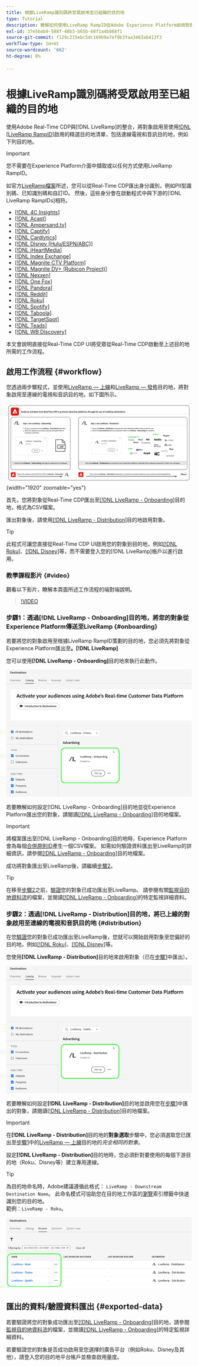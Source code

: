 ```yaml
---
title: 根據LiveRamp識別碼將受眾啟用至已組織的目的地
type: Tutorial
description: 瞭解如何使用LiveRamp RampID從Adobe Experience Platform啟用對象至連線的電視和音訊目的地，以及其他整合。
exl-id: 37e5bab9-588f-40b3-b65b-68f1a4b868f1
source-git-commit: f129c215ebc5dc169b9a7ef9b3faa3463ab413f3
workflow-type: tm+mt
source-wordcount: '662'
ht-degree: 0%

---
```


# 根據LiveRamp識別碼將受眾啟用至已組織的目的地

使用Adobe Real-Time CDP與[!DNL LiveRamp]的整合，將對象啟用至使用[!DNL [LiveRamp RampID]](https://docs.liveramp.com/connect/en/interpreting-rampid,-liveramp-s-people-based-identifier.html)啟用的精選目的地清單，包括連線電視和音訊目的地，例如下列目的地。

>[!IMPORTANT]
>
>您不需要在Experience Platform介面中擷取或以任何方式使用LiveRamp RampID。
>
> 如官方[LiveRamp檔案](https://docs.liveramp.com/connect/en/identity-and-identifier-terms-and-concepts.html#known-identifiers)所述，您可以從Real-Time CDP匯出身分識別，例如PII型識別碼、已知識別碼和自訂ID。 然後，這些身分會在啟動程式中與下游的[!DNL LiveRamp RampIDs]相符。


* [[!DNL 4C Insights]](#insights)
* [[!DNL Acast]](#acast)
* [[!DNL Ampersand.tv]](#ampersand-tv)
* [[!DNL Captify]](#captify)
* [[!DNL Cardlytics]](#cardlytics)
* [[!DNL Disney (Hulu/ESPN/ABC)]](#disney)
* [[!DNL iHeartMedia]](#iheartmedia)
* [[!DNL Index Exchange]](#index-exchange)
* [[!DNL Magnite CTV Platform]](#magnite)
* [[!DNL Magnite DV+ (Rubicon Project)]](#magnite-dv)
* [[!DNL Nexxen]](#nexxen)
* [[!DNL One Fox]](#fox)
* [[!DNL Pandora]](#pandora)
* [[!DNL Reddit]](#reddit)
* [[!DNL Roku]](#roku)
* [[!DNL Spotify]](#spotify)
* [[!DNL Taboola]](#taboola)
* [[!DNL TargetSpot]](#targetspot)
* [[!DNL Teads]](#teads)
* [[!DNL WB Discovery]](#wb-discovery)

本文會說明直接從Real-Time CDP UI將受眾從Real-Time CDP啟動至上述目的地所需的工作流程。

## 啟用工作流程 {#workflow}

您透過兩步驟程式，並使用[LiveRamp — 上線](../catalog/advertising/liveramp-onboarding.md)和[LiveRamp — 發佈](../catalog/advertising/liveramp-distribution.md)目的地，將對象啟用至連線的電視和音訊目的地，如下圖所示。

![圖表顯示透過LiveRamp將對象從Real-Time CDP啟用至已組織目的地的工作流程。](../assets/ui/activate-curated-destinations-liveramp/workflow-diagram.png){width="1920" zoomable="yes"}

首先，您將對象從Real-Time CDP匯出至[[!DNL LiveRamp - Onboarding]](../catalog/advertising/liveramp-onboarding.md)目的地，格式為CSV檔案。

匯出對象後，請使用[[!DNL LiveRamp - Distribution]](../catalog/advertising/liveramp-distribution.md)目的地啟用對象。

>[!TIP]
>
>此程式可讓您直接從Real-Time CDP UI啟用您的對象到目的地，例如[[!DNL Roku]](../catalog/advertising/liveramp-distribution.md#roku)、[[!DNL Disney]](../catalog/advertising/liveramp-distribution.md#disney)等，而不需要登入您的[!DNL LiveRamp]帳戶以進行啟用。

### 教學課程影片 {#video}

觀看以下影片，瞭解本頁面所述工作流程的端對端說明。

>[!VIDEO](https://video.tv.adobe.com/v/3425367)

### 步驟1：透過[!DNL LiveRamp - Onboarding]目的地，將您的對象從Experience Platform傳送至LiveRamp {#onboarding}

若要將您的對象啟用至根據LiveRamp RampID策劃的目的地，您必須先將對象從Experience Platform匯出至&#x200B;**。[!DNL LiveRamp]**

您可以使用&#x200B;**[!DNL LiveRamp - Onboarding]**&#x200B;目的地來執行此動作。

![顯示LiveRamp — 上線目的地卡片的Experience Platform UI影像](../assets/ui/activate-curated-destinations-liveramp/liveramp-onboarding-catalog.png)

若要瞭解如何設定[!DNL LiveRamp - Onboarding]目的地並從Experience Platform匯出您的對象，請閱讀[[!DNL LiveRamp - Onboarding]](../catalog/advertising/liveramp-onboarding.md)目的地檔案。

>[!IMPORTANT]
>
>將檔案匯出至[!DNL LiveRamp - Onboarding]目的地時，Experience Platform會為每個[合併原則ID](../../profile/merge-policies/overview.md)產生一個CSV檔案。 如需如何驗證資料匯出至LiveRamp的詳細資訊，請參閱[[!DNL LiveRamp - Onboarding]](../catalog/advertising/liveramp-onboarding.md)目的地檔案。


成功將對象匯出至LiveRamp後，請繼續[步驟2](#distribution)。

>[!TIP]
>
>在移至[步驟2](#distribution)之前，[驗證](../catalog/advertising/liveramp-onboarding.md#exported-data)您的對象已成功匯出至LiveRamp。 請參閱有關[監視目的地資料流](../../dataflows/ui/monitor-destinations.md#dataflow-runs-for-batch-destinations)的檔案，並閱讀[[!DNL LiveRamp - Onboarding]](../catalog/advertising/liveramp-onboarding.md#exported-data)的特定監視詳細資料。

### 步驟2：透過[!DNL LiveRamp - Distribution]目的地，將已上線的對象啟用至連線的電視和音訊目的地 {#distribution}

在您[驗證](../catalog/advertising/liveramp-onboarding.md#exported-data)您的對象已成功匯出至LiveRamp後，您就可以開始啟用對象至您偏好的目的地，例如[[!DNL Roku]](../catalog/advertising/liveramp-distribution.md#roku)、[[!DNL Disney]](../catalog/advertising/liveramp-distribution.md#disney)等。

您使用&#x200B;**[!DNL LiveRamp - Distribution]**&#x200B;目的地來啟用對象（已在[步驟1](#onboarding)中匯出）。

![顯示LiveRamp — 散發目的地卡片的Experience Platform UI影像](../assets/ui/activate-curated-destinations-liveramp/liveramp-distribution-catalog.png)

若要瞭解如何設定&#x200B;**[!DNL LiveRamp - Distribution]**&#x200B;目的地並啟用您在[步驟1](#onboarding)中匯出的對象，請閱讀[[!DNL LiveRamp - Distribution]](../catalog/advertising/liveramp-distribution.md)目的地檔案。

>[!IMPORTANT]
>
>在&#x200B;**[!DNL LiveRamp - Distribution]**&#x200B;目的地的&#x200B;**對象選取**&#x200B;步驟中，您必須選取您已匯出至[步驟1](#onboarding)中的[LiveRamp — 上線](../catalog/advertising/liveramp-onboarding.md)目的地的&#x200B;*完全相同的對象*。

設定&#x200B;**[!DNL LiveRamp - Distribution]**&#x200B;目的地時，您必須針對要使用的每個下游目的地（Roku、Disney等）建立專用連線。

>[!TIP]
>
>為目的地命名時，Adobe建議遵循此格式： `LiveRamp - Downstream Destination Name`。 此命名模式可協助您在目的地工作區的[瀏覽](../ui/destinations-workspace.md#browse)索引標籤中快速識別您的目的地。
><br>
>範例：`LiveRamp - Roku`。

![Experience Platform UI熒幕擷圖顯示多個LiveRamp目的地。](../assets/ui/activate-curated-destinations-liveramp/liveramp-naming.png)

## 匯出的資料/驗證資料匯出 {#exported-data}

若要驗證將您的對象成功匯出至[[!DNL LiveRamp - Onboarding]](../catalog/advertising/liveramp-onboarding.md)目的地，請參閱[監視目的地資料流](../../dataflows/ui/monitor-destinations.md#dataflow-runs-for-batch-destinations)的檔案，並閱讀[[!DNL LiveRamp - Onboarding]](../catalog/advertising/liveramp-onboarding.md#exported-data)的特定監視詳細資料。

若要驗證您的對象是否成功啟用至您選擇的廣告平台（例如Roku、Disney及其他），請登入您的目的地平台帳戶並檢查啟用量度。
